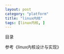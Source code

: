 ```yaml
---
layout: post
category: "platform"
title: "linux内核"
tags: [linux内核, ]
---
```


目录

<!-- TOC -->


<!-- /TOC -->

参考《linux内核设计与实现》